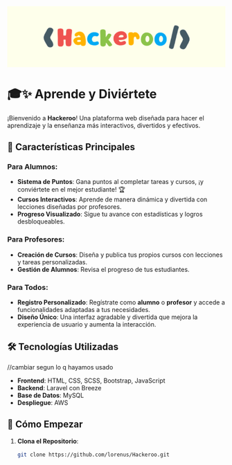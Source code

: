 ![logo](Hackeroo/public/img/Imagenes/logo-fondo.png)
# 🎓✨ Aprende y Diviértete

¡Bienvenido a **Hackeroo**!
Una plataforma web diseñada para hacer el aprendizaje y la enseñanza más interactivos, divertidos y efectivos. 

## 🌟 Características Principales

### Para Alumnos:
- **Sistema de Puntos**: Gana puntos al completar tareas y cursos, ¡y conviértete en el mejor estudiante! 🏆
- **Cursos Interactivos**: Aprende de manera dinámica y divertida con lecciones diseñadas por profesores.
- **Progreso Visualizado**: Sigue tu avance con estadísticas y logros desbloqueables.

### Para Profesores:
- **Creación de Cursos**: Diseña y publica tus propios cursos con lecciones y tareas personalizadas.
- **Gestión de Alumnos**: Revisa el progreso de tus estudiantes.

### Para Todos:
- **Registro Personalizado**: Regístrate como **alumno** o **profesor** y accede a funcionalidades adaptadas a tus necesidades.
- **Diseño Único**: Una interfaz agradable y divertida que mejora la experiencia de usuario y aumenta la interacción.

## 🛠️ Tecnologías Utilizadas
//cambiar segun lo q hayamos usado
- **Frontend**: HTML, CSS, SCSS, Bootstrap, JavaScript 
- **Backend**: Laravel con Breeze
- **Base de Datos**: MySQL
- **Despliegue**: AWS

## 🚀 Cómo Empezar

1. **Clona el Repositorio**:
   ```bash
   git clone https://github.com/lorenus/Hackeroo.git